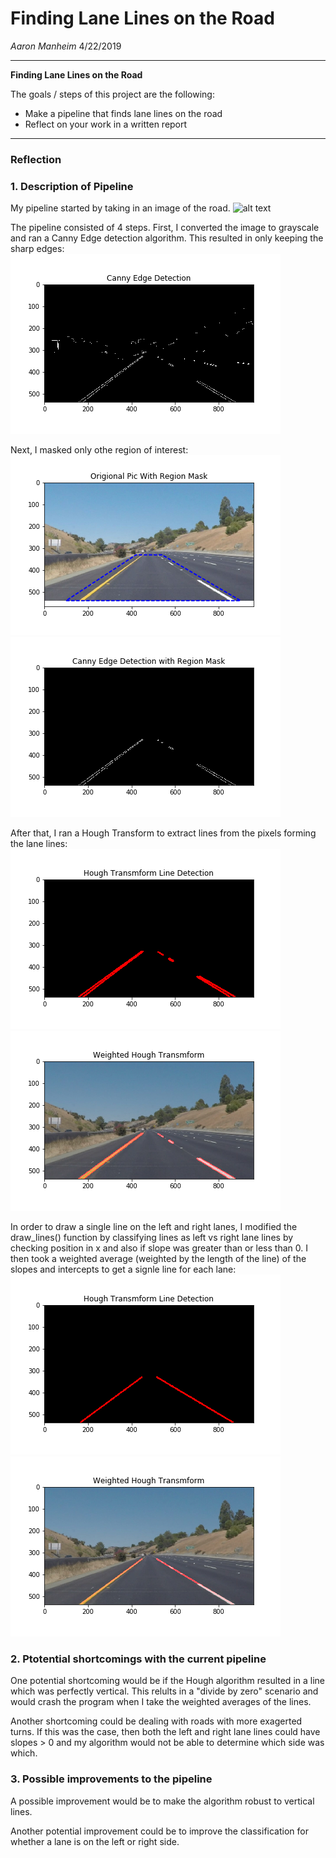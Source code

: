 # **Finding Lane Lines on the Road**

*Aaron Manheim* 4/22/2019

---

**Finding Lane Lines on the Road**

The goals / steps of this project are the following:
* Make a pipeline that finds lane lines on the road
* Reflect on your work in a written report


[//]: # (Image References)

[image0]: ./test_images/solidYellowCurve2.jpg "Original Image"
[image1]: ./test_images_output/CannyOutput.png "Canny Edge Detection"
[image2]: ./test_images_output/RegionMaskedCannyOutput.png "Region Masked Canny"
[image3]: ./test_images_output/RegionMask.png "Region Mask"
[image4]: ./test_images_output/HoughLineDetection_RawLines.png "Hough Line Detection Raw"
[image5]: ./test_images_output/WeightedHoughLineDetection_RawLines.png "Weighted Hough Line Detection Raw"
[image6]: ./test_images_output/HoughLineDetection.png "Weighted Hough Line Detection"
[image7]: ./test_images_output/WeightedHoughLineDetection.png "Weighted Hough Line Detection"
---

### Reflection

### 1. Description of Pipeline

My pipeline started by taking in an image of the road.
![alt text][image0]

The pipeline consisted of 4 steps. First, I converted the image to grayscale and ran a Canny Edge detection algorithm. This resulted in only keeping the sharp edges:
![alt text][image1]

Next, I masked only othe region of interest:
![alt text][image3] 
![alt text][image2]

After that, I ran a Hough Transform to extract lines from the pixels forming the lane lines:
![alt text][image4]
![alt text][image5]

In order to draw a single line on the left and right lanes, I modified the draw_lines() function by classifying lines as left vs right lane lines by checking position in x and also if slope was greater than or less than 0. I then took a weighted average (weighted by the length of the line) of the slopes and intercepts to get a signle line for each lane:
![alt text][image6]
![alt text][image7]


### 2. Ptotential shortcomings with the current pipeline


One potential shortcoming would be if the  Hough algorithm resulted in a line which was perfectly vertical. This relults in a "divide by zero" scenario and would crash the program when I take the weighted averages of the lines.

Another shortcoming could be dealing with roads with more exagerted turns. If this was the case, then both the left and right lane lines could have slopes > 0  and my algorithm would not be able to determine which side was which.


### 3. Possible improvements to the pipeline

A possible improvement would be to make the algorithm robust to vertical lines.

Another potential improvement could be to improve the classification for whether a lane is on the left or right side.
